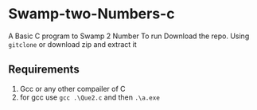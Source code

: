 # Swamp-two-Numbers-c
A Basic C program to Swamp 2 Number
 To run Download the repo. Using ````gitclone```` or download zip and extract it

## Requirements
 1. Gcc or any other compailer of C
 2. for gcc use ````gcc .\Que2.c```` and then  ````.\a.exe ````
